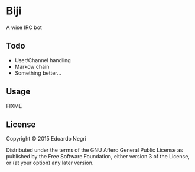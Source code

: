 # Biji

A wise IRC bot


## Todo

- User/Channel handling
- Markow chain
- Something better...


## Usage

FIXME


## License

Copyright © 2015 Edoardo Negri

Distributed under the terms of the GNU Affero General Public License as
published by the Free Software Foundation, either version 3 of the License, or
(at your option) any later version.
